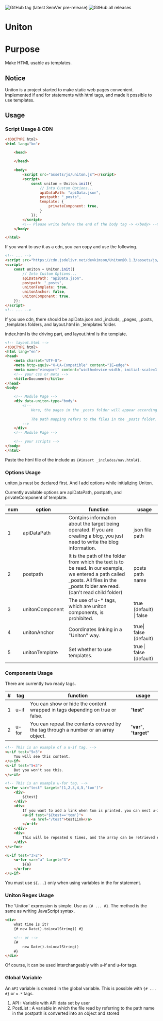 ![GitHub tag (latest SemVer pre-release)](https://img.shields.io/github/v/tag/devkimson/uniton?include_prereleases&label=release%40latest&sort=semver&style=social)
![GitHub all releases](https://img.shields.io/github/downloads/devkimson/uniton/total?style=social)

# Uniton

# Purpose

Make HTML usable as templates.

## Notice

Uniton is a project started to make static web pages convenient.
Implemented if and for statements with html tags, and made it possible to use templates.

## Usage

### Script Usage & CDN

```html
<!DOCTYPE html>
<html lang="ko">

    <head>

    </head>

    <body>
        <script src="assets/js/uniton.js"></script>
        <script>
            const uniton = Uniton.init({
                // Into Custom Options...
                apiDataPath: "apiData.json",
                postpath: "_posts",
                template: {
                    privateComponent: true,
                }
            });
        </script>
        <!-- Please write before the end of the body tag -> </body> -->
    </body>

</html>
```

If you want to use it as a cdn, you can copy and use the following.

```html
<!-- ... -->
<script src="https://cdn.jsdelivr.net/devkimson/Uniton@0.1.3/assets/js/uniton.js" integrity="sha384-L+M/ngnqh/5GSv5qOsZ+Uvyr/EzuvygadQMH5cVE70uDq/2zgJu4BhsmbVCaxhOK" crossorigin="anonymous"></script>
<script>
    const uniton = Uniton.init({
        // Into Custom Options...
        apiDataPath: "apiData.json",
        postpath: "_posts",
        unitonTemplate: true,
        unitonAnchor: false,
        unitonComponent: true,
    });
</script>
<!-- ... -->
```

If you use cdn, there should be apiData.json and _includs, _pages, _posts, _templates folders, and layout.html in _templates folder.

index.html is the driving part, and layout.html is the template.

```html
<!-- layout.html -->
<!DOCTYPE html>
<html lang="en">
<head>
    <meta charset="UTF-8">
    <meta http-equiv="X-UA-Compatible" content="IE=edge">
    <meta name="viewport" content="width=device-width, initial-scale=1.0">
    <!-- your css or meta -->
    <title>Document</title>
</head>
<body>

    <!-- Module Page -->
    <div data-uniton-type="body">
        <!-- 
            Here, the pages in the _posts folder will appear according to the path.
    
            The path mapping refers to the files in the _posts folder. If the path is /home, the home.html file is displayed, and if the path is /album, the album.html file appears where the data attribute uniton-type="body" is.
        -->
    </div>
    <!-- Module Page -->

    <!-- your scripts -->
</body>
</html>
```

Paste the html file of the include as `{#insert _includes/nav.html#}`.

### Options Usage

uniton.js must be declared first. And I add options while initializing Uniton.

Currently available options are apiDataPath, postpath, and privateComponent of template.

| num | option |function|usage|
|---|---|---|---|
|1|apiDataPath|Contains information about the target being operated. If you are creating a blog, you just need to write the blog information.|json file path|
|2|postpath|It is the path of the folder from which the text is to be read. In our example, we entered a path called _posts. All files in the _posts folder are read. (can't read child folder)|posts path name|
|3|unitonComponent|The use of u-* tags, which are uniton components, is prohibited.|true (default) \| false|
|4|unitonAnchor|Coordinates linking in a "Uniton" way.|true\| false (default)|
|5|unitonTemplate|Set whether to use templates.|true \| false (default)|

### Components Usage

There are currently two ready tags.

|#|tag|function|usage|
|---|---|---|---|
|1|u-if|You can show or hide the content wrapped in tags depending on true or false.|"**test**"|
|2|u-for|You can repeat the contents covered by the tag through a number or an array object.|"**var**", "**target**"|

```html
<!-- This is an example of a u-if tag. -->
<u-if test="5>3">
    You will see this content.
</u-if>
<u-if test="5<3">
    But you won't see this.
</u-if>

<!-- This is an example u-for tag. -->
<u-for var="test" target="[1,2,3,4,5,'tom']">
    <div>
        ${test}
    </div>
    <div>
        If you want to add a link when tom is printed, you can nest u-if statements.
        <u-if test="${test=='tom'}">
            <a href="/test">testLink</a>
        </u-if>
    </div>
    <div>
        This will be repeated 6 times, and the array can be retrieved one by one with the name test.
    </div>
</u-for>

<u-if test="3>2">
    <u-for var="a" target="3">
        ${a}
    </u-for>
</u-if>
```


You must use `${...}` only when using variables in the for statement.

### Uniton Regex Usage

The 'Uniton' expression is simple. Use as `{# ... #}`. The method is the same as writing JavaScript syntax.

```html
<div>
    what time is it?
    {# new Date().toLocalString() #}

    <!-- or -->
    {#
        new Date().toLocalString()
    #}
</div>
```

Of course, it can be used interchangeably with u-if and u-for tags.

### Global Variable

An `API` variable is created in the global variable. This is possible with `{# ... #}` or `u-*` tags.

1. API : Variable with API data set by user
2. PostList : A variable in which the file read by referring to the path name in the postpath is converted into an object and stored
